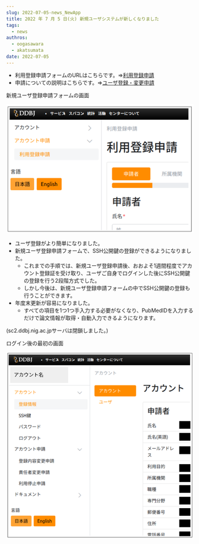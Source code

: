 ```yaml
---
slug: 2022-07-05-news_NewApp
title: 2022 年 7 月 5 日(火) 新規ユーザシステムが新しくなりました
tags:
  - news
authros:
  - oogasawara
  - akatsumata
date: 2022-07-05
---
```


- 利用登録申請フォームのURLはこちらです。=><a href="https://sc-account.ddbj.nig.ac.jp/application/registration">利用登録申請</a>
- 申請についての説明はこちらです。=>[ユーザ登録・変更申請](/application/registration)

新規ユーザ登録申請フォームの画面

![](new_registration_JP.png)

- ユーザ登録がより簡単になりました。
- 新規ユーザ登録申請フォームで、SSH公開鍵の登録ができるようになりました。
  - これまでの手順では、新規ユーザ登録申請後、おおよそ1週間程度でアカウント登録証を受け取り、ユーザご自身でログインした後にSSH公開鍵の登録を行う2段階方式でした。
  - しかし今後は、新規ユーザ登録申請フォームの中でSSH公開鍵の登録も行うことができます。
- 年度末更新が容易になりました。
  - すべての項目を1つ1つ手入力する必要がなくなり、PubMedIDを入力するだけで論文情報が取得・自動入力できるようになります。


(sc2.ddbj.nig.ac.jpサーバは閉鎖しました。)

ログイン後の最初の画面

![](login_JP.png)
